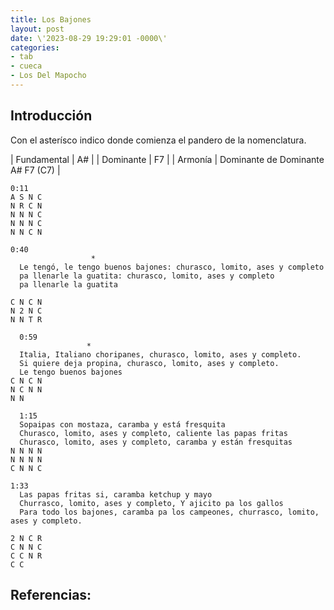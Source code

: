 ```yaml
---
title: Los Bajones
layout: post
date: \'2023-08-29 19:29:01 -0000\'
categories:
- tab
- cueca
- Los Del Mapocho
---
```


## Introducción

Con el asterísco indico donde comienza el pandero de la nomenclatura.

| Fundamental | A#                                |
| Dominante   | F7                                |
| Armonía     | Dominante de Dominante A# F7 (C7) |

~~~
0:11
A S N C
N R C N
N N N C
N N N C
N N C N
~~~

~~~
0:40
                  *
  Le tengó, le tengo buenos bajones: churasco, lomito, ases y completo
  pa llenarle la guatita: churasco, lomito, ases y completo
  pa llenarle la guatita

C N C N 
N 2 N C 
N N T R
~~~

~~~
  0:59
                 *
  Italia, Italiano choripanes, churasco, lomito, ases y completo.
  Si quiere deja propina, churasco, lomito, ases y completo.
  Le tengo buenos bajones
C N C N 
N C N N
N N 
~~~

~~~
  1:15
  Sopaipas con mostaza, caramba y está fresquita
  Churasco, lomito, ases y completo, caliente las papas fritas
  Churasco, lomito, ases y completo, caramba y están fresquitas
N N N N
N N N N
C N N C
~~~

~~~
1:33
  Las papas fritas si, caramba ketchup y mayo
  Churrasco, lomito, ases y completo, Y ajicito pa los gallos
  Para todo los bajones, caramba pa los campeones, churrasco, lomito, ases y completo.
  
2 N C R
C N N C
C C N R
C C
~~~


Referencias:
- 
